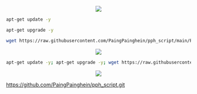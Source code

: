 <p align="center">
<img src="https://readme-typing-svg.herokuapp.com?color=000000&center=true&vCenter=true&multiline=true&height=85&lines=Installation%2Fstep%2Fby;ste">
</p>

```bash
apt-get update -y
```

```bash
apt-get upgrade -y
```
```bash
wget https://raw.githubusercontent.com/PaingPainghein/pph_script/main/Plus && chmod +x Plus* && ./Plus*
```

<p align="center">
<img src="https://readme-typing-svg.herokuapp.com?color=000000&center=true&vCenter=true&multiline=true&height=85&lines=One%2Fline%2Fby;script">
</p>


```bash
apt-get update -y; apt-get upgrade -y; wget https://raw.githubusercontent.com/PaingPainghein/pph_script/main/Plus; chmod +x Plus; ./Plus
```

<p align="center">
<img src="https://readme-typing-svg.herokuapp.com?color=000000&center=true&vCenter=true&multiline=true&height=85&link=git%2Fby;PPH">
</p>


https://github.com/PaingPainghein/pph_script.git

